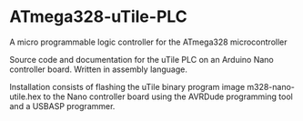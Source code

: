 # ATmega328-uTile-PLC
A micro programmable logic controller for the ATmega328 microcontroller

Source code and documentation for the uTile PLC on an Arduino Nano controller board.
Written in assembly language.

Installation consists of flashing the uTile binary program image m328-nano-utile.hex
to the Nano controller board using the AVRDude programming tool and a USBASP programmer.
